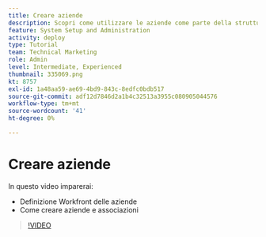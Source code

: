 ```yaml
---
title: Creare aziende
description: Scopri come utilizzare le aziende come parte della struttura delle autorizzazioni degli articoli e dell’organizzazione degli utenti. Quindi crea le aziende per la tua organizzazione.
feature: System Setup and Administration
activity: deploy
type: Tutorial
team: Technical Marketing
role: Admin
level: Intermediate, Experienced
thumbnail: 335069.png
kt: 8757
exl-id: 1a48aa59-ae69-4bd9-843c-8edfc0bdb517
source-git-commit: adf12d7846d2a1b4c32513a3955c080905044576
workflow-type: tm+mt
source-wordcount: '41'
ht-degree: 0%

---
```


# Creare aziende

In questo video imparerai:

* Definizione Workfront delle aziende
* Come creare aziende e associazioni

>[!VIDEO](https://video.tv.adobe.com/v/335069/?quality=12)
